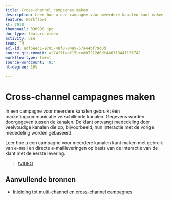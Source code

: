 ```yaml
---
title: Cross-channel campagnes maken
description: Leer hoe u een campagne voor meerdere kanalen kunt maken met gebruik van e-mail en directe e-mailleveringen op basis van de interactie van de klant met de eerste levering.
feature: Workflows
kt: 7018
thumbnail: 330990.jpg
doc-type: feature video
activity: use
team: TM
exl-id: adf5eec1-9705-48f0-84a9-57a44bf79d0d
source-git-commit: ac74fffaaf15bced07212d0df4b631944f15f742
workflow-type: tm+mt
source-wordcount: '93'
ht-degree: 16%

---
```


# Cross-channel campagnes maken

In een campagne voor meerdere kanalen gebruikt één marketingcommunicatie verschillende kanalen. Gegevens worden doorgegeven tussen de kanalen. De klant ontvangt mededeling door veelvoudige kanalen die op, bijvoorbeeld, hun interactie met de vorige mededeling worden gebaseerd.

Leer hoe u een campagne voor meerdere kanalen kunt maken met gebruik van e-mail en directe e-mailleveringen op basis van de interactie van de klant met de eerste levering.

>[!VIDEO](https://video.tv.adobe.com/v/330990?quality=12)

## Aanvullende bronnen

* [Inleiding tot multi-channel en cross-channel campagnes](/help/orchestrating-campaigns/introduction-to-cross-and-multi-channel-campaigns.md)
